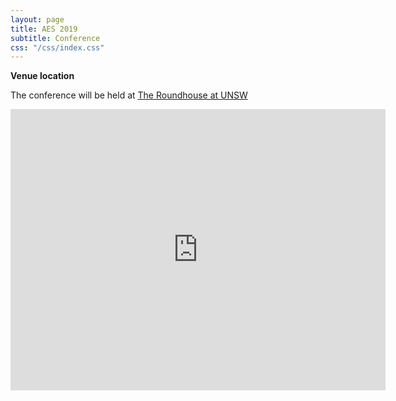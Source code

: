 ```yaml
---
layout: page
title: AES 2019
subtitle: Conference
css: "/css/index.css"
---
```

  

 **Venue location**

The conference will be held at [The Roundhouse at UNSW](https://www.google.com/maps/place/Roundhouse/@-33.9165279,151.2247449,17z/data=!3m1!4b1!4m5!3m4!1s0x6b12b1f28b67db2d:0xcb9e46ce71ce53c3!8m2!3d-33.9165279!4d151.2269336)
<iframe src="https://www.google.com/maps/embed?pb=!1m18!1m12!1m3!1d3310.9561596853605!2d151.22474491521152!3d-33.91652788064311!2m3!1f0!2f0!3f0!3m2!1i1024!2i768!4f13.1!3m3!1m2!1s0x6b12b1f28b67db2d%3A0xcb9e46ce71ce53c3!2sRoundhouse!5e0!3m2!1sen!2sau!4v1557216769949!5m2!1sen!2sau" width="600" height="450" frameborder="0" style="border:0" allowfullscreen></iframe>
